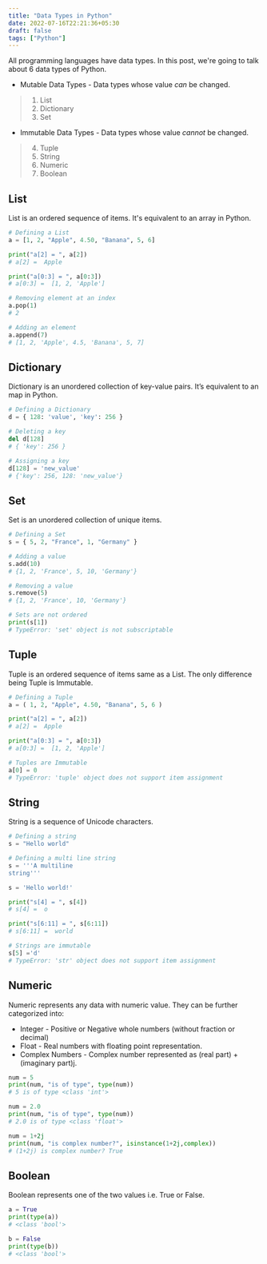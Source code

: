 ```yaml
---
title: "Data Types in Python"
date: 2022-07-16T22:21:36+05:30
draft: false
tags: ["Python"]
---
```


All programming languages have data types. In this post, we're going to talk about 6 data types of Python.

- Mutable Data Types - Data types whose value *can* be changed.
> 1. List
> 2. Dictionary
> 3. Set
- Immutable Data Types - Data types whose value *cannot* be changed.
> 4. Tuple
> 5. String
> 6. Numeric
> 7. Boolean

## List

List is an ordered sequence of items. It's equivalent to an array in Python.

```python
# Defining a List
a = [1, 2, "Apple", 4.50, "Banana", 5, 6]

print("a[2] = ", a[2])
# a[2] =  Apple

print("a[0:3] = ", a[0:3])
# a[0:3] =  [1, 2, 'Apple']

# Removing element at an index
a.pop(1)
# 2

# Adding an element
a.append(7)
# [1, 2, 'Apple', 4.5, 'Banana', 5, 7]
```

## Dictionary

Dictionary is an unordered collection of key-value pairs. It’s equivalent to an map in Python.

```python
# Defining a Dictionary
d = { 128: 'value', 'key': 256 }

# Deleting a key
del d[128]
# { 'key': 256 }

# Assigning a key
d[128] = 'new_value'
# {'key': 256, 128: 'new_value'}
```

## Set

Set is an unordered collection of unique items.

```python
# Defining a Set
s = { 5, 2, "France", 1, "Germany" }

# Adding a value
s.add(10)
# {1, 2, 'France', 5, 10, 'Germany'}

# Removing a value
s.remove(5)
# {1, 2, 'France', 10, 'Germany'}

# Sets are not ordered
print(s[1])
# TypeError: 'set' object is not subscriptable
```

## Tuple

Tuple is an ordered sequence of items same as a List. The only difference being Tuple is Immutable.

```python
# Defining a Tuple
a = ( 1, 2, "Apple", 4.50, "Banana", 5, 6 )

print("a[2] = ", a[2])
# a[2] =  Apple

print("a[0:3] = ", a[0:3])
# a[0:3] =  [1, 2, 'Apple']

# Tuples are Immutable
a[0] = 0
# TypeError: 'tuple' object does not support item assignment
```

## String

String is a sequence of Unicode characters.

```python
# Defining a string
s = "Hello world"

# Defining a multi line string
s = '''A multiline
string'''

s = 'Hello world!'

print("s[4] = ", s[4])
# s[4] =  o

print("s[6:11] = ", s[6:11])
# s[6:11] =  world

# Strings are immutable
s[5] ='d'
# TypeError: 'str' object does not support item assignment
```

## Numeric
Numeric represents any data with numeric value. They can be further categorized into:

- Integer - Positive or Negative whole numbers (without fraction or decimal)
- Float - Real numbers with floating point representation.
- Complex Numbers - Complex number represented as (real part) + (imaginary part)j.

```python
num = 5
print(num, "is of type", type(num))
# 5 is of type <class 'int'>

num = 2.0
print(num, "is of type", type(num))
# 2.0 is of type <class 'float'>

num = 1+2j
print(num, "is complex number?", isinstance(1+2j,complex))
# (1+2j) is complex number? True
```

## Boolean

Boolean represents one of the two values i.e. True or False.

```python
a = True
print(type(a))
# <class 'bool'>

b = False
print(type(b))
# <class 'bool'>
```
